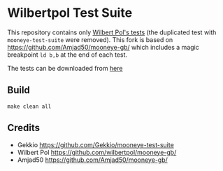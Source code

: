 # Wilbertpol Test Suite

This repository contains only [Wilbert Pol's tests](https://github.com/wilbertpol/mooneye-gb/) (the duplicated test with `mooneye-test-suite` were removed). This fork is based on https://github.com/Amjad50/mooneye-gb/ which includes a magic breakpoint `ld b,b` at the end of each test.

The tests can be downloaded from [here](https://nightly.link/vojty/wilbertpol-test-suite/workflows/ci/main/tests.zip)

## Build

```
make clean all
```

## Credits

- Gekkio https://github.com/Gekkio/mooneye-test-suite
- Wilbert Pol https://github.com/wilbertpol/mooneye-gb/
- Amjad50 https://github.com/Amjad50/mooneye-gb/
